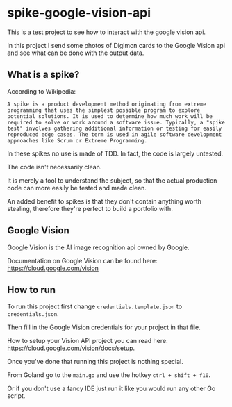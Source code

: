 # spike-google-vision-api
This is a test project to see how to interact with the google vision api.

In this project I send some photos of Digimon cards to the Google Vision api and see  what can be done with the output data.

## What is a spike?
According to Wikipedia: 

`A spike is a product development method originating from extreme programming that uses the simplest possible program to explore potential solutions. It is used to determine how much work will be required to solve or work around a software issue. Typically, a "spike test" involves gathering additional information or testing for easily reproduced edge cases. The term is used in agile software development approaches like Scrum or Extreme Programming.`

In these spikes no use is made of TDD. In fact, the code is largely untested. 

The code isn't necessarily clean. 

It is merely a tool to understand the subject, so that the actual production code can more easily be tested and made clean.

An added benefit to spikes is that they don't contain anything worth stealing, therefore they're perfect to build a portfolio with.

## Google Vision
Google Vision is the AI image recognition api owned by Google.

Documentation on Google Vision can be found here: https://cloud.google.com/vision

## How to run
To run this project first change `credentials.template.json` to `credentials.json`.

Then fill in the Google Vision credentials for your project in that file.

How to setup your Vision API project you can read here: https://cloud.google.com/vision/docs/setup.

Once you've done that running this project is nothing special.

From Goland go to the `main.go` and use the hotkey `ctrl + shift + f10`.

Or if you don't use a fancy IDE just run it like you would run any other Go script.